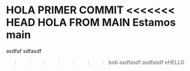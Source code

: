 HOLA PRIMER COMMIT
<<<<<<< HEAD
HOLA FROM MAIN
Estamos main
=======
asdfaf
sdfasdf
>>>>>>> bob
asdfasdf
asdfasdf
eHELLO
